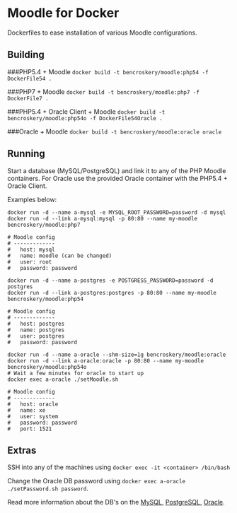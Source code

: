 Moodle for Docker
===============
Dockerfiles to ease installation of various Moodle configurations.

## Building

###PHP5.4 + Moodle
`docker build -t bencroskery/moodle:php54 -f DockerFile54 .`

###PHP7 + Moodle
`docker build -t bencroskery/moodle:php7 -f DockerFile7 .`

###PHP5.4 + Oracle Client + Moodle
`docker build -t bencroskery/moodle:php54o -f DockerFile54Oracle .`

###Oracle + Moodle
`docker build -t bencroskery/moodle:oracle oracle`

## Running

Start a database (MySQL/PostgreSQL) and link it to any of the PHP Moodle containers.
For Oracle use the provided Oracle container with the PHP5.4 + Oracle Client.

Examples below:

```
docker run -d --name a-mysql -e MYSQL_ROOT_PASSWORD=password -d mysql
docker run -d --link a-mysql:mysql -p 80:80 --name my-moodle bencroskery/moodle:php7

# Moodle config
# -------------
#   host: mysql
#   name: moodle (can be changed)
#   user: root
#   password: password
```
```
docker run -d --name a-postgres -e POSTGRESS_PASSWORD=password -d postgres
docker run -d --link a-postgres:postgres -p 80:80 --name my-moodle bencroskery/moodle:php54

# Moodle config
# -------------
#   host: postgres
#   name: postgres
#   user: postgres
#   password: password
```
```
docker run -d --name a-oracle --shm-size=1g bencroskery/moodle:oracle
docker run -d --link a-oracle:oracle -p 80:80 --name my-moodle bencroskery/moodle:php54o
# Wait a few minutes for oracle to start up
docker exec a-oracle ./setMoodle.sh

# Moodle config
# -------------
#   host: oracle
#   name: xe
#   user: system
#   password: password
#   port: 1521
```

## Extras

SSH into any of the machines using `docker exec -it <container> /bin/bash`

Change the Oracle DB password using `docker exec a-oracle ./setPassword.sh password`.

Read more information about the DB's on the [MySQL](https://hub.docker.com/_/mysql/), [PostgreSQL](https://hub.docker.com/_/postgres/), [Oracle](https://github.com/oracle/docker-images/tree/master/OracleDatabase).
